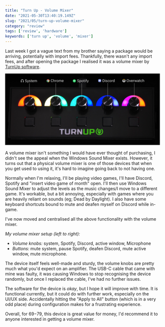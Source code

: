 ```yaml
---
title: "Turn Up - Volume Mixer"
date: "2021-05-30T13:40:19.149Z"
slug: "2021/05/turn-up-volume-mixer"
category: "review"
tags: ['review', 'hardware']
keywords: ['turn up', 'volume', 'mixer']
---
```

Last week I got a vague text from my brother saying a package would be arriving, potentially with import fees. Thankfully, there wasn't any import fees, and after opening the package I realised it was a volume mixer by [TurnUp software](https://www.turnup.tech/).

![Image of TurnUp Device](../../2021/05/images/turn-up-device.png)

A volume mixer isn't something I would have ever thought of purchasing, I didn't see the appeal when the Windows Sound Mixer exists. However, it turns out that a physical volume mixer is one of those devices that when you get used to using it, it's hard to imagine going back to not having one.

Normally when I'm relaxing, I'll be playing video games, I'll have Discord, Spotify and "insert video game of month" open. I'll then use Windows Sound Mixer to adjust the levels as the music changes/I move to a different game. It's workable, but a bit annoying, especially with games where you are heavily reliant on sounds (eg; Dead by Daylight). I also have some keyboard shortcuts bound to mute and deafen myself on Discord while in-game.

I've now moved and centralised all the above functionality with the volume mixer.

*My volume mixer setup (left to right):*

- *Volume knobs:* system, Spotify, Discord, active window, Microphone
- *Buttons:* mute system, pause Spotify, deafen Discord, mute active window, mute microphone.

The device itself feels well-made and sturdy, the volume knobs are pretty much what you'd expect on an amplifier. The USB-C cable that came with mine was faulty, it was causing Windows to stop recognising the device randomly, but once I replaced the cable, I've had no further issues.

The software for the device is _okay_, but I hope it will improve with time. It is functional currently, but it could do with further work, especially on the UI/UX side. Accidentally hitting the "Apply to All" button (which is in a very odd place) during configuration makes for a frustrating experience.

Overall, for $69-$79, this device is great value for money, I'd recommend it to anyone interested in getting a volume mixer.
